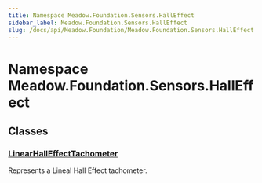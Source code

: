 ```yaml
---
title: Namespace Meadow.Foundation.Sensors.HallEffect
sidebar_label: Meadow.Foundation.Sensors.HallEffect
slug: /docs/api/Meadow.Foundation/Meadow.Foundation.Sensors.HallEffect
---
```

# Namespace Meadow.Foundation.Sensors.HallEffect
## Classes
### [LinearHallEffectTachometer](../Meadow.Foundation.Sensors.HallEffect/LinearHallEffectTachometer)
Represents a Lineal Hall Effect tachometer.
